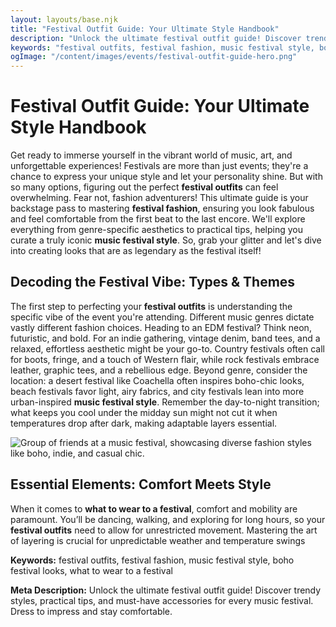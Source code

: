 ```yaml
---
layout: layouts/base.njk
title: "Festival Outfit Guide: Your Ultimate Style Handbook"
description: "Unlock the ultimate festival outfit guide! Discover trendy styles, practical tips, and must-have accessories for every music festival. Dress to impress and stay comfortable."
keywords: "festival outfits, festival fashion, music festival style, boho festival looks, what to wear to a festival"
ogImage: "/content/images/events/festival-outfit-guide-hero.png"
---
```


# Festival Outfit Guide: Your Ultimate Style Handbook

Get ready to immerse yourself in the vibrant world of music, art, and unforgettable experiences! Festivals are more than just events; they're a chance to express your unique style and let your personality shine. But with so many options, figuring out the perfect **festival outfits** can feel overwhelming. Fear not, fashion adventurers! This ultimate guide is your backstage pass to mastering **festival fashion**, ensuring you look fabulous and feel comfortable from the first beat to the last encore. We'll explore everything from genre-specific aesthetics to practical tips, helping you curate a truly iconic **music festival style**. So, grab your glitter and let's dive into creating looks that are as legendary as the festival itself!

## Decoding the Festival Vibe: Types & Themes

The first step to perfecting your **festival outfits** is understanding the specific vibe of the event you're attending. Different music genres dictate vastly different fashion choices. Heading to an EDM festival? Think neon, futuristic, and bold. For an indie gathering, vintage denim, band tees, and a relaxed, effortless aesthetic might be your go-to. Country festivals often call for boots, fringe, and a touch of Western flair, while rock festivals embrace leather, graphic tees, and a rebellious edge. Beyond genre, consider the location: a desert festival like Coachella often inspires boho-chic looks, beach festivals favor light, airy fabrics, and city festivals lean into more urban-inspired **music festival style**. Remember the day-to-night transition; what keeps you cool under the midday sun might not cut it when temperatures drop after dark, making adaptable layers essential.

![Group of friends at a music festival, showcasing diverse fashion styles like boho, indie, and casual chic.](/content/images/events/festival-diverse-styles.png)

## Essential Elements: Comfort Meets Style

When it comes to **what to wear to a festival**, comfort and mobility are paramount. You’ll be dancing, walking, and exploring for long hours, so your **festival outfits** need to allow for unrestricted movement. Mastering the art of layering is crucial for unpredictable weather and temperature swings

**Keywords:** festival outfits, festival fashion, music festival style, boho festival looks, what to wear to a festival

**Meta Description:** Unlock the ultimate festival outfit guide! Discover trendy styles, practical tips, and must-have accessories for every music festival. Dress to impress and stay comfortable.
